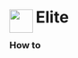 
<h1>
	<img src="~/icon.svg" style="float: left; width: 42px; margin: 3px 5px 0 0;">
	Elite
</h1>

### How to

